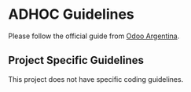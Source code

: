 # ADHOC Guidelines

Please follow the official guide from [Odoo Argentina](https://github.com/ingadhoc/odoo-argentina/wiki).

## Project Specific Guidelines

This project does not have specific coding guidelines.

